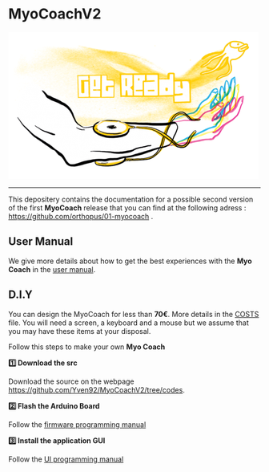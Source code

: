 # MyoCoachV2

![myocoach](./assets/myocoach.png)


---
This depositery contains the documentation for a possible second version of the first **MyoCoach** release that you can find at the following adress : https://github.com/orthopus/01-myocoach .

## User Manual

We give more details about how to get the best experiences with the **Myo Coach** in the [user manual](./docs/user-manual.md).

## D.I.Y

You can design the MyoCoach for less than **70€**. More details in the [COSTS](COSTS.md) file. You will need a screen, a keyboard and a mouse but we assume that you may have these items at your disposal.

Follow this steps to make your own **Myo Coach**

**:one: Download the src**

Download the source on the webpage https://github.com/Yven92/MyoCoachV2/tree/codes.

**:two: Flash the Arduino Board**

Follow the [firmware programming manual](./docs/firmware-programming-manual.md)

**:three: Install the application GUI**

Follow the [UI programming manual](./docs/ui-programming-manual.md)




